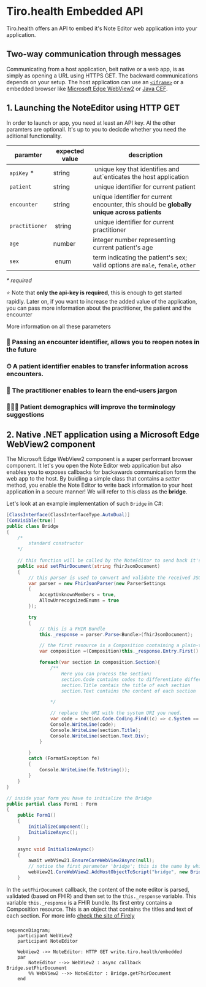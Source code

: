 # Tiro.health Embedded API

Tiro.health offers an API to embed it's Note Editor web application into your application.

## Two-way communication through messages
Communicating from a host application, beit native or a web app, is as simply as opening a URL using HTTPS GET. The backward communications depends on your setup. The host application can use an [`<iframe>`](https://developer.mozilla.org/en-US/docs/Web/HTML/Element/iframe) or a embedded browser like [Microsoft Edge WebView2](https://docs.microsoft.com/en-us/microsoft-edge/webview2/) or [Java CEF](https://bitbucket.org/chromiumembedded/java-cef/).

## 1. Launching the NoteEditor using HTTP GET

In order to launch or app, you need at least an API key. Al the other paramters are optionall. It's up to you to decicde whether you need the aditional functionality.

| paramter | expected value | description |
|----------|----------------|-------------|
| `apiKey` * | string | unique key that identifies and aut`enticates the host application |
| `patient` | string | unique identifier for current patient |
| `encounter` | string | unique identifier for current encounter, this should be **globally unique across patients** |
| `practitioner` | string | unique identifier for current practitioner | 
| `age` | number | integer number representing current patient's age | 
| `sex` | enum | term indicating the patient's sex; valid options are `male`, `female`, `other` |
 <i> \* required </i>

⭐️️ Note that **only the api-key is required**, this is enough to get started rapidly. Later on, if you want to increase the added value of the application, you can pass more information about the practitioner, the patient and the encounter

More information on all these parameters
### 💾  Passing an encounter identifier, allows you to reopen notes in the future
<TBC>

### ⏱ A patient identifier enables to transfer information across encounters.
<TBC>

### 📄 The practitioner enables to learn the end-users jargon
<TBC>

### 👨‍👦‍👦 Patient demographics will improve the terminology suggestions
<TBC>


## 2. Native .NET application using a Microsoft Edge WebView2 component
The Microsoft Edge WebView2 component is a super performant browser component. It let's you open the Note Editor web application but also enables you to exposes callbacks for backawards communication form the web app to the host. By buidling a simple class that contains a *setter* method, you enable the Note Editor to write back information to your host application in a secure manner! We will refer to this class as the **bridge**. 

Let's look at an example implementation of such `Bridge` in C#:
```C#
[ClassInterface(ClassInterfaceType.AutoDual)]
[ComVisible(true)]
public class Bridge
{
    /*
        standard constructor 
    */
    
    // this function will be called by the NoteEditor to send back it's content in a FHIR/JSON format
    public void setFhirDocument(string fhirJsonDocument)
    {   
        // this parser is used to convert and validate the received JSON
        var parser = new FhirJsonParser(new ParserSettings
        {
            AcceptUnknownMembers = true,
            AllowUnrecognizedEnums = true
        });

        try
        {   
            // this is a FHIR Bundle
            this._response = parser.Parse<Bundle>(fhirJsonDocument); 

            // the first resource is a Composition containing a plain-text version of each section
            var composition =(Composition)this._response.Entry.First().Resource;

            foreach(var section in composition.Section){
                /**
                    Here you can process the section;
                    section.Code contains codes to differentiate different sections
                    section.Title contais the title of each section
                    section.Text contains the content of each section

                */

                // replace the URI with the system URI you need.
                var code = section.Code.Coding.Find((c) => c.System == "http://tce.tiro.health/fhir/DocumentSections").Code; 
                Console.WriteLine(code);
                Console.WriteLine(section.Title);
                Console.WriteLine(section.Text.Div);
            }

        }
        catch (FormatException fe)
        {
            Console.WriteLine(fe.ToString());
        }
    }
}

// inside your form you have to initialize the Bridge
public partial class Form1 : Form
{
    public Form1()
    {
        InitializeComponent();
        InitializeAsync();
    }

    async void InitializeAsync()
    {
        await webView21.EnsureCoreWebView2Async(null);
        // notice the first parameter 'bridge'; this is the name by which the Tiro.health note editor will have access to the class instances
        webView21.CoreWebView2.AddHostObjectToScript("bridge", new Bridge(this));
    }

```
In the `setFhirDocument` callback, the content of the note editor is parsed, validated (based on FHIR) and then set to the `this._response` variable. This variable `this._response` is a FHIR bundle. Its first entry contains a Composition resource. This is an object that contains the titles and text of each section.
For more info [check the site of Firely](https://docs.fire.ly/projects/Firely-NET-SDK/model/bundles.html#looking-at-the-content)

### 
```mermaid
sequenceDiagram;
    participant WebView2
    participant NoteEditor

    WebView2 ->> NoteEditor: HTTP GET write.tiro.health/embedded
    par
        NoteEditor -->> WebView2 : async callback Bridge.setFhirDocument
        %% WebView2 -->> NoteEditor : Bridge.getFhirDocument 
    end


```

